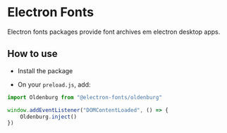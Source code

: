 # Electron Fonts

Electron fonts packages provide font archives em electron desktop apps.

## How to use

* Install the package

* On your `preload.js`, add:

```ts
import Oldenburg from "@electron-fonts/oldenburg"

window.addEventListener("DOMContentLoaded", () => {
    Oldenburg.inject()
})
```